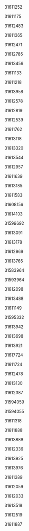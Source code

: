 31611252

31611175

31612483

31611365

31612471

31612785

31613456

31611133

31611218

31613958

31612578

31612819

31612539

31611762

31613118

31613320

31613544

31612957

31611639

31613185

31611583

31608156

31614103

31599692

31613091

31613178

31612969

31613765

31583964

31593964

31612098

31613488

31611149

31595332

31613942

31613698

31613921

31617724

31611724

31612478

31613130

31612387

31594059

31594055

31611318

31611888

31613888

31612336

31613925

31613976

31611389

31612059

31612033

31613518

31612519

31611887

